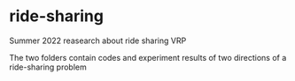 # ride-sharing
Summer 2022 reasearch about ride sharing VRP

The two folders contain codes and experiment results of two directions of a ride-sharing problem
